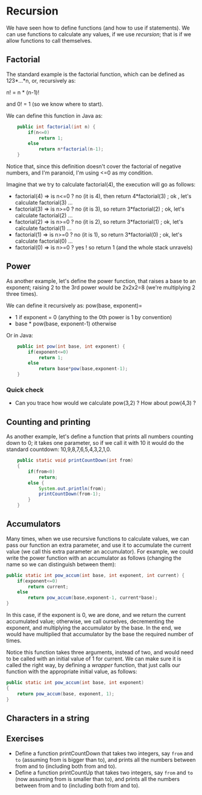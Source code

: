 Recursion
===

We have seen how to define functions (and how to use if statements). We can use functions to calculate any values, if we use *recursion*; that is if we allow functions to call themselves.

## Factorial
The standard example is the factorial function, which can be defined as 1*2*3*...*n, or, recursively as:

n! = n * (n-1)!

and 0! = 1 (so we know where to start).

We can define this function in Java as:
```java
	public int factorial(int n) {
		if(n<=0)
			return 1;
		else
			return n*factorial(n-1);
	}
```
Notice that, since this definition doesn't cover the factorial of negative numbers, and I'm paranoid, I'm using <=0 as my condition.

Imagine that we try to calculate factorial(4), the execution will go as follows:
+ factorial(4) => is n<=0 ? no (it is 4), then return 4*factorial(3) ; ok , let's calculate factorial(3) ...
+ factorial(3) => is n>=0 ? no (it is 3), so return 3*factorial(2) ; ok, let's calculate factorial(2) ...
+ factorial(2) => is n>=0 ? no (it is 2), so return 3*factorial(1) ; ok, let's calculate factorial(1) ...
+ factorial(1) => is n>=0 ? no (it is 1), so return 3*factorial(0) ; ok, let's calculate factorial(0) ...
+ factorial(0) => is n>=0 ? yes ! so return 1 (and the whole stack unravels)

## Power

As another example, let's define the power function, that raises a base to an exponent; raising 2 to the 3rd power would be 2x2x2=8 (we're multiplying 2 three times).

We can define it recursively as: pow(base, exponent)=
+ 1 if exponent = 0 (anything to the 0th power is 1 by convention)
+ base * pow(base, exponent-1) otherwise

Or in Java:
```java
	public int pow(int base, int exponent) {
		if(exponent<=0)
			return 1;
		else
			return base*pow(base,exponent-1);
	}
```

### Quick check
+ Can you trace how would we calculate pow(3,2) ? How about pow(4,3) ?

## Counting and printing

As another example, let's define a function that prints all numbers counting down to 0; it takes one parameter, so if we call it with 10 it would do the standard countdown: 10,9,8,7,6,5,4,3,2,1,0.

```java
	public static void printCountDown(int from)
	{
		if(from<0)
			return;
		else {
			System.out.println(from);
			printCountDown(from-1);
		}
	}
```

## Accumulators
Many times, when we use recursive functions to calculate values, we can pass our function an extra parameter, and use it to accumulate the current value (we call this extra parameter an accumulator). For example, we could write the power function with an accumulator as follows (changing the name so we can distinguish between them):
```java
public static int pow_accum(int base, int exponent, int current) {
	if(exponent<=0)
		return current;
	else
		return pow_accum(base,exponent-1, current*base);
}
```

In this case, if the exponent is 0, we are done, and we return the current accumulated value; otherwise, we call ourselves, decrementing the exponent, and multiplying the accumulator by the base. In the end, we would have multiplied that accumulator by the base the required number of times.

Notice this function takes three arguments, instead of two, and would need to be called with an initial value of 1 for current. We can make sure it is called the right way, by defining a *wrapper* function, that just calls our function with the appropriate initial value, as follows:
```java
public static int pow_accum(int base, int exponent)
{
	return pow_accum(base, exponent, 1);
}
```
## Characters in a string

## Exercises
+ Define a function printCountDown that takes two integers, say `from` and `to` (assuming from is bigger than to), and prints all the numbers between from and to (including both from and to). 
+ Define a function printCountUp that takes two integers, say `from` and `to` (now assuming from is smaller than to), and prints all the numbers between from and to (including both from and to).

